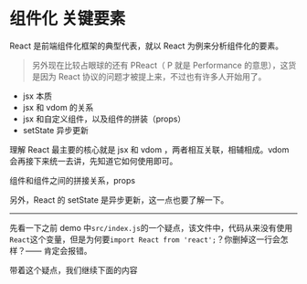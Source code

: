 # 组件化 关键要素

React 是前端组件化框架的典型代表，就以 React 为例来分析组件化的要素。

> 另外现在比较占眼球的还有 PReact（ P 就是 Performance 的意思），这货是因为 React 协议的问题才被提上来，不过也有许多人开始用了。

- jsx 本质
- jsx 和 vdom 的关系
- jsx 和自定义组件，以及组件的拼装（props）
- setState 异步更新

理解 React 最主要的核心就是 jsx 和 vdom ，两者相互关联，相辅相成。vdom 会再接下来统一去讲，先知道它如何使用即可。

组件和组件之间的拼接关系，props

另外，React 的 setState 是异步更新，这一点也要了解一下。

----

先看一下之前 demo 中`src/index.js`的一个疑点，该文件中，代码从来没有使用`React`这个变量，但是为何要`import React from 'react';`？你删掉这一行会怎样？—— 肯定会报错。

带着这个疑点，我们继续下面的内容




